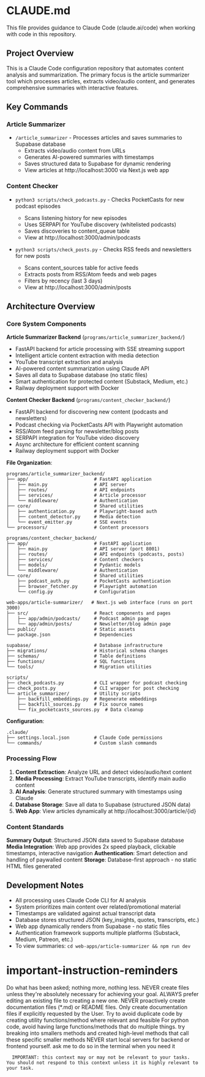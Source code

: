 # CLAUDE.md

This file provides guidance to Claude Code (claude.ai/code) when working with code in this repository.

## Project Overview

This is a Claude Code configuration repository that automates content analysis and summarization. The primary focus is the article summarizer tool which processes articles, extracts video/audio content, and generates comprehensive summaries with interactive features.

## Key Commands

### Article Summarizer
- `/article_summarizer` - Processes articles and saves summaries to Supabase database
  - Extracts video/audio content from URLs
  - Generates AI-powered summaries with timestamps
  - Saves structured data to Supabase for dynamic rendering
  - View articles at http://localhost:3000 via Next.js web app

### Content Checker
- `python3 scripts/check_podcasts.py` - Checks PocketCasts for new podcast episodes
  - Scans listening history for new episodes
  - Uses SERPAPI for YouTube discovery (whitelisted podcasts)
  - Saves discoveries to content_queue table
  - View at http://localhost:3000/admin/podcasts

- `python3 scripts/check_posts.py` - Checks RSS feeds and newsletters for new posts
  - Scans content_sources table for active feeds
  - Extracts posts from RSS/Atom feeds and web pages
  - Filters by recency (last 3 days)
  - View at http://localhost:3000/admin/posts

## Architecture Overview

### Core System Components

**Article Summarizer Backend** (`programs/article_summarizer_backend/`)
- FastAPI backend for article processing with SSE streaming support
- Intelligent article content extraction with media detection
- YouTube transcript extraction and analysis
- AI-powered content summarization using Claude API
- Saves all data to Supabase database (no static files)
- Smart authentication for protected content (Substack, Medium, etc.)
- Railway deployment support with Docker

**Content Checker Backend** (`programs/content_checker_backend/`)
- FastAPI backend for discovering new content (podcasts and newsletters)
- Podcast checking via PocketCasts API with Playwright automation
- RSS/Atom feed parsing for newsletter/blog posts
- SERPAPI integration for YouTube video discovery
- Async architecture for efficient content scanning
- Railway deployment support with Docker

**File Organization**:
```
programs/article_summarizer_backend/
├── app/                        # FastAPI application
│   ├── main.py                 # API server
│   ├── routes/                 # API endpoints
│   ├── services/               # Article processor
│   └── middleware/             # Authentication
├── core/                       # Shared utilities
│   ├── authentication.py       # Playwright-based auth
│   ├── content_detector.py     # Media detection
│   └── event_emitter.py        # SSE events
└── processors/                 # Content processors

programs/content_checker_backend/
├── app/                        # FastAPI application
│   ├── main.py                 # API server (port 8001)
│   ├── routes/                 # API endpoints (podcasts, posts)
│   ├── services/               # Content checkers
│   ├── models/                 # Pydantic models
│   └── middleware/             # Authentication
└── core/                       # Shared utilities
    ├── podcast_auth.py         # PocketCasts authentication
    ├── browser_fetcher.py      # Playwright automation
    └── config.py               # Configuration

web-apps/article-summarizer/   # Next.js web interface (runs on port 3000)
├── src/                        # React components and pages
│   ├── app/admin/podcasts/     # Podcast admin page
│   └── app/admin/posts/        # Newsletter/blog admin page
├── public/                     # Static assets
└── package.json                # Dependencies

supabase/                       # Database infrastructure
├── migrations/                 # Historical schema changes
├── schemas/                    # Table definitions
├── functions/                  # SQL functions
└── tools/                      # Migration utilities

scripts/
├── check_podcasts.py           # CLI wrapper for podcast checking
├── check_posts.py              # CLI wrapper for post checking
└── article_summarizer/         # Utility scripts
    ├── backfill_embeddings.py  # Regenerate embeddings
    ├── backfill_sources.py     # Fix source names
    └── fix_pocketcasts_sources.py  # Data cleanup
```

**Configuration**:
```
.claude/
├── settings.local.json         # Claude Code permissions
└── commands/                   # Custom slash commands
```

### Processing Flow

1. **Content Extraction**: Analyze URL and detect video/audio/text content
2. **Media Processing**: Extract YouTube transcripts, identify main audio content
3. **AI Analysis**: Generate structured summary with timestamps using Claude
4. **Database Storage**: Save all data to Supabase (structured JSON data)
5. **Web App**: View articles dynamically at http://localhost:3000/article/{id}

### Content Standards

**Summary Output**: Structured JSON data saved to Supabase database
**Media Integration**: Web app provides 2x speed playback, clickable timestamps, interactive navigation
**Authentication**: Smart detection and handling of paywalled content
**Storage**: Database-first approach - no static HTML files generated

## Development Notes

- All processing uses Claude Code CLI for AI analysis
- System prioritizes main content over related/promotional material
- Timestamps are validated against actual transcript data
- Database stores structured JSON (key_insights, quotes, transcripts, etc.)
- Web app dynamically renders from Supabase - no static files
- Authentication framework supports multiple platforms (Substack, Medium, Patreon, etc.)
- To view summaries: `cd web-apps/article-summarizer && npm run dev`

# important-instruction-reminders
Do what has been asked; nothing more, nothing less.
NEVER create files unless they're absolutely necessary for achieving your goal.
ALWAYS prefer editing an existing file to creating a new one.
NEVER proactively create documentation files (*.md) or README files. Only create documentation files if explicitly requested by the User.
Try to avoid duplicate code by creating utility functions/method where relevant and feasible
For python code, avoid having large functions/methods that do multiple things. try breaking into smallers methods and created high-level methods that call these specific smaller methods
NEVER start local servers for backend or frontend yourself. ask me to do so in the terminal when you need it


      IMPORTANT: this context may or may not be relevant to your tasks. You should not respond to this context unless it is highly relevant to your task.